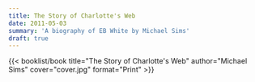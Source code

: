 ```yaml
---
title: The Story of Charlotte's Web
date: 2011-05-03
summary: 'A biography of EB White by Michael Sims'
draft: true
---
```


{{< booklist/book
title="The Story of Charlotte's Web"
author="Michael Sims"
cover="cover.jpg"
format="Print" >}}

